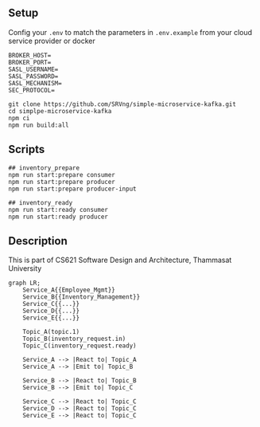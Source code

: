 ## Setup
Config your `.env` to match the parameters in `.env.example` from your cloud service provider or docker 
```
BROKER_HOST=
BROKER_PORT=
SASL_USERNAME=
SASL_PASSWORD=
SASL_MECHANISM=
SEC_PROTOCOL=
```
```
git clone https://github.com/SRVng/simple-microservice-kafka.git
cd simplpe-microservice-kafka
npm ci
npm run build:all
```

## Scripts
```
## inventory_prepare
npm run start:prepare consumer
npm run start:prepare producer
npm run start:prepare producer-input

## inventory_ready
npm run start:ready consumer
npm run start:ready producer
```

## Description
This is part of CS621 Software Design and Architecture, Thammasat University
```mermaid
graph LR;
    Service_A{{Employee_Mgmt}}
    Service_B{{Inventory_Management}}
    Service_C{{...}}
    Service_D{{...}}
    Service_E{{...}}

    Topic_A(topic.1)
    Topic_B(inventory_request.in)
    Topic_C(inventory_request.ready)
    
    Service_A --> |React to| Topic_A
    Service_A --> |Emit to| Topic_B

    Service_B --> |React to| Topic_B
    Service_B --> |Emit to| Topic_C

    Service_C --> |React to| Topic_C
    Service_D --> |React to| Topic_C
    Service_E --> |React to| Topic_C
```